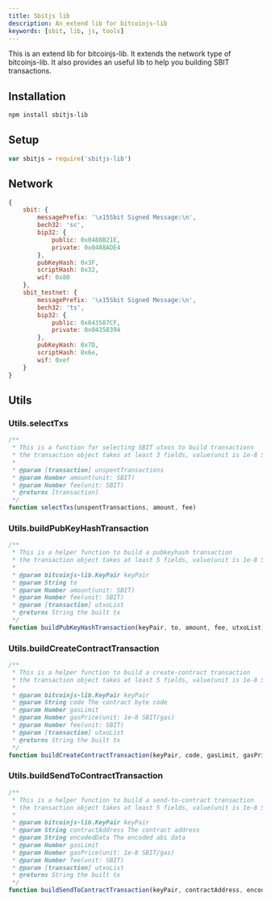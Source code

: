 ```yaml
---
title: Sbitjs lib
description: An extend lib for bitcoinjs-lib
keywords: [sbit, lib, js, tools]
---
```


This is an extend lib for bitcoinjs-lib.
It extends the network type of bitcoinjs-lib.
It also provides an useful lib to help you building SBIT transactions.

## Installation

``` bash
npm install sbitjs-lib
```

## Setup

``` javascript
var sbitjs = require('sbitjs-lib')
```

## Network

```js
{
    sbit: {
        messagePrefix: '\x15Sbit Signed Message:\n',
        bech32: 'sc',
        bip32: {
            public: 0x0488B21E,
            private: 0x0488ADE4
        },
        pubKeyHash: 0x3F,
        scriptHash: 0x32,
        wif: 0x80
    },
    sbit_testnet: {
        messagePrefix: '\x15Sbit Signed Message:\n',
        bech32: 'ts',
        bip32: {
            public: 0x043587CF,
            private: 0x04358394
        },
        pubKeyHash: 0x7D,
        scriptHash: 0x6e,
        wif: 0xef
    }
}

```

## Utils

### Utils.selectTxs

```javascript
/**
 * This is a function for selecting SBIT utxos to build transactions
 * the transaction object takes at least 3 fields, value(unit is 1e-8 SBIT) , confirmations and isStake
 *
 * @param [transaction] unspentTransactions
 * @param Number amount(unit: SBIT)
 * @param Number fee(unit: SBIT)
 * @returns [transaction]
 */
function selectTxs(unspentTransactions, amount, fee)
```

### Utils.buildPubKeyHashTransaction

```javascript
/**
 * This is a helper function to build a pubkeyhash transaction
 * the transaction object takes at least 5 fields, value(unit is 1e-8 SBIT), confirmations, isStake, hash and pos
 *
 * @param bitcoinjs-lib.KeyPair keyPair
 * @param String to
 * @param Number amount(unit: SBIT)
 * @param Number fee(unit: SBIT)
 * @param [transaction] utxoList
 * @returns String the built tx
 */
function buildPubKeyHashTransaction(keyPair, to, amount, fee, utxoList)
```
### Utils.buildCreateContractTransaction

```javascript
/**
 * This is a helper function to build a create-contract transaction
 * the transaction object takes at least 5 fields, value(unit is 1e-8 SBIT), confirmations, isStake, hash and pos
 *
 * @param bitcoinjs-lib.KeyPair keyPair
 * @param String code The contract byte code
 * @param Number gasLimit
 * @param Number gasPrice(unit: 1e-8 SBIT/gas)
 * @param Number fee(unit: SBIT)
 * @param [transaction] utxoList
 * @returns String the built tx
 */
function buildCreateContractTransaction(keyPair, code, gasLimit, gasPrice, fee, utxoList)
```
### Utils.buildSendToContractTransaction

```javascript
/**
 * This is a helper function to build a send-to-contract transaction
 * the transaction object takes at least 5 fields, value(unit is 1e-8 SBIT), confirmations, isStake, hash and pos
 *
 * @param bitcoinjs-lib.KeyPair keyPair
 * @param String contractAddress The contract address
 * @param String encodedData The encoded abi data
 * @param Number gasLimit
 * @param Number gasPrice(unit: 1e-8 SBIT/gas)
 * @param Number fee(unit: SBIT)
 * @param [transaction] utxoList
 * @returns String the built tx
 */
function buildSendToContractTransaction(keyPair, contractAddress, encodedData, gasLimit, gasPrice, fee, utxoList)
```